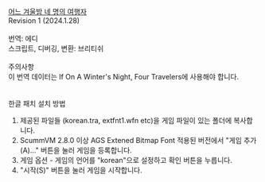 [어느 겨울밤 네 명의 여행자](https://laurahunt.itch.io/if-on-a-winters-night-four-travelers)</br>
Revision 1 (2024.1.28)</br>
</br>
​번역: 에디</br>
스크립트, 디버깅, 변환: 브리티쉬</br>
</br>
주의사항</br>
이 번역 데이터는 If On A Winter's Night, Four Travelers에 사용해야 합니다.</br>
</br>
</br>
한글 패치 설치 방법</br>
1. 제공된 파일들 (korean.tra, extfnt1.wfn etc)을 게임 파일이 있는 폴더에 복사합니다.</br>
2. ScummVM 2.8.0 이상 AGS Extened Bitmap Font 적용된 버전에서 "게임 추가(A)..." 버튼을 눌러 게임을 등록합니다.</br>
3. 게임 옵션 - 게임의 언어를 "korean"으로 설정하고 확인 버튼을 누릅니다.</br>
4. "시작(S)" 버튼을 눌러 게임을 시작합니다.</br>

